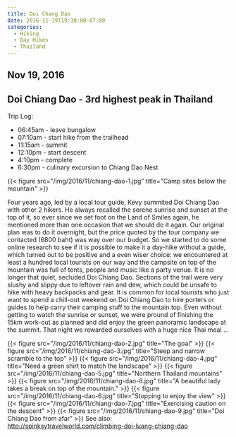 ```yaml
---
title: Doi Chang Dao
date: 2016-11-19T19:30:00-07:00
categories:
  - Hiking
  - Day Hikes
  - Thailand
---
```

## Nov 19, 2016
## Doi Chiang Dao - 3rd highest peak in Thailand

Trip Log:

* 06:45am - leave bungalow
* 07:10am - start hike from the trailhead
* 11:15am - summit
* 12:10pm - start descent
* 4:10pm - complete
* 6:30pm - culinary excursion to Chiang Dao Nest

{{< figure src="/img/2016/11/chiang-dao-1.jpg" title="Camp sites below the mountain" >}}

<!--more-->
Four years ago, led by a local tour guide, Kevy summited Doi Chiang Dao with other 2 hikers. He always recalled the serene sunrise and sunset at the top of it, so ever since we set foot on the Land of Smiles again, he mentioned more than one occasion that we should do it again. Our original plan was to do it overnight, but the price quoted by the tour company we contacted (6800 baht) was way over our budget. So we started to do some online research to see if it is possible to make it a day-hike without a guide, which turned out to be positive and a even wiser choice: we encountered at least a hundred local tourists on our way and the campsite on top of the mountain was full of tents, people and music like a party venue. It is no longer that quiet, secluded Doi Chiang Dao. Sections of the trail were very slushy and slippy due to leftover rain and dew, which could be unsafe to hike with heavy backpacks and gear. It is common for local tourists who just want to spend a chill-out weekend on Doi Chiang Dao to hire porters or guides to help carry their camping stuff to the mountain top. Even without getting to watch the sunrise or sunset, we were pround of finishing the 15km work-out as planned and did enjoy the green panoramic landscape at the summit. That night we rewarded ourselves with a huge nice Thai meal ...

{{< figure src="/img/2016/11/chiang-dao-2.jpg" title="The goal" >}}
{{< figure src="/img/2016/11/chiang-dao-3.jpg" title="Steep and narrow scramble to the top" >}}
{{< figure src="/img/2016/11/chiang-dao-4.jpg" title="Need a green shirt to match the landscape" >}}
{{< figure src="/img/2016/11/chiang-dao-5.jpg" title="Northern Thailand mountains" >}}
{{< figure src="/img/2016/11/chiang-dao-8.jpg" title="A beautiful lady takes a break on top of the mountain." >}}
{{< figure src="/img/2016/11/chiang-dao-6.jpg" title="Stopping to enjoy the view" >}}
{{< figure src="/img/2016/11/chiang-dao-7.jpg" title="Exercising caution on the descent" >}}
{{< figure src="/img/2016/11/chiang-dao-9.jpg" title="Doi Chiang Dao from afar" >}}
 See also: http://spinksytravelworld.com/climbing-doi-luang-chiang-dao

